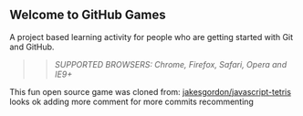 ## Welcome to GitHub Games

A project based learning activity for people who are getting started with Git and GitHub.



>> _*SUPPORTED BROWSERS*: Chrome, Firefox, Safari, Opera and IE9+_

This fun open source game was cloned from: [jakesgordon/javascript-tetris](https://github.com/jakesgordon/javascript-tetris)
looks ok
adding more comment for more commits
recommenting
